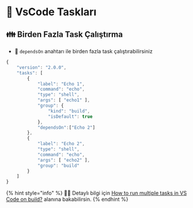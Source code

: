# 🔄 VsCode Taskları

## 👪 Birden Fazla Task Çalıştırma

* 🔗 `dependsOn` anahtarı ile birden fazla task çalıştırabilirsiniz

```javascript
{
    "version": "2.0.0",
    "tasks": [
        {
            "label": "Echo 1",
            "command": "echo",
            "type": "shell",
            "args": [ "echo1" ],
            "group": {
                "kind": "build",
                "isDefault": true
            },
            "dependsOn":["Echo 2"]
        },
        {
            "label": "Echo 2",
            "type": "shell",
            "command": "echo",
            "args": [ "echo2" ],
            "group": "build"
        }
    ]
}
```

{% hint style="info" %}
‍🧙‍♂ Detaylı bilgi için [How to run multiple tasks in VS Code on build?](https://stackoverflow.com/questions/52238171/how-to-run-multiple-tasks-in-vs-code-on-build) alanına bakabilirsin.
{% endhint %}


